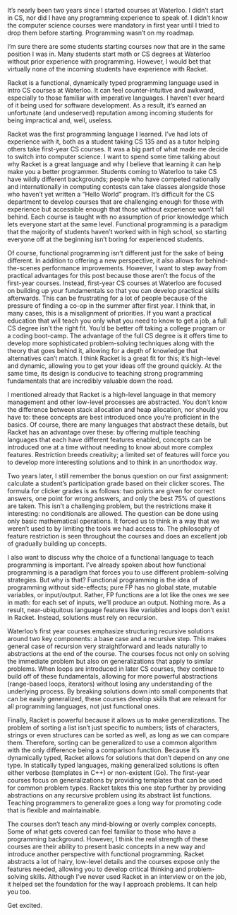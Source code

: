 It’s nearly been two years since I started courses at Waterloo. I didn’t start in CS, nor did I have any programming experience to speak of. I didn’t know the computer science courses were mandatory in first year until I tried to drop them before starting. Programming wasn’t on my roadmap.

I’m sure there are some students starting courses now that are in the same position I was in. Many students start math or CS degrees at Waterloo without prior experience with programming. However, I would bet that virtually none of the incoming students have experience with Racket.

Racket is a functional, dynamically typed programming language used in intro CS courses at Waterloo. It can feel counter-intuitive and awkward, especially to those familiar with imperative languages. I haven’t ever heard of it being used for software development. As a result, it’s earned an unfortunate (and undeserved) reputation among incoming students for being impractical and, well, useless.

Racket was the first programming language I learned. I’ve had lots of experience with it, both as a student taking CS 135 and as a tutor helping others take first-year CS courses. It was a big part of what made me decide to switch into computer science. I want to spend some time talking about why Racket is a great language and why I believe that learning it can help make you a better programmer.
Students coming to Waterloo to take CS have wildly different backgrounds; people who have competed nationally and internationally in computing contests can take classes alongside those who haven’t yet written a “Hello World” program. It’s difficult for the CS department to develop courses that are challenging enough for those with experience but accessible enough that those without experience won’t fall behind. Each course is taught with no assumption of prior knowledge which lets everyone start at the same level. Functional programming is a paradigm that the majority of students haven’t worked with in high school, so starting everyone off at the beginning isn’t boring for experienced students.

Of course, functional programming isn’t different just for the sake of being different. In addition to offering a new perspective, it also allows for behind-the-scenes performance improvements. However, I want to step away from practical advantages for this post because those aren’t the focus of the first-year courses. Instead, first-year CS courses at Waterloo are focused on building up your fundamentals so that you can develop practical skills afterwards. This can be frustrating for a lot of people because of the pressure of finding a co-op in the summer after first year. I think that, in many cases, this is a misalignment of priorities. If you want a practical education that will teach you only what you need to know to get a job, a full CS degree isn’t the right fit. You’d be better off taking a college program or a coding boot-camp. The advantage of the full CS degree is it offers time to develop more sophisticated problem-solving techniques along with the theory that goes behind it, allowing for a depth of knowledge that alternatives can’t match. I think Racket is a great fit for this; it’s high-level and dynamic, allowing you to get your ideas off the ground quickly. At the same time, its design is conducive to teaching strong programming fundamentals that are incredibly valuable down the road.

I mentioned already that Racket is a high-level language in that memory management and other low-level processes are abstracted. You don’t know the difference between stack allocation and heap allocation, nor should you have to: these concepts are best introduced once you’re proficient in the basics. Of course, there are many languages that abstract these details, but Racket has an advantage over these: by offering multiple teaching languages that each have different features enabled, concepts can be introduced one at a time without needing to know about more complex features. Restriction breeds creativity; a limited set of features will force you to develop more interesting solutions and to think in an unorthodox way.

Two years later, I still remember the bonus question on our first assignment: calculate a student’s participation grade based on their clicker scores. The formula for clicker grades is as follows: two points are given for correct answers, one point for wrong answers, and only the best 75% of questions are taken. This isn’t a challenging problem, but the restrictions make it interesting: no conditionals are allowed. The question can be done using only basic mathematical operations. It forced us to think in a way that we weren’t used to by limiting the tools we had access to. The philosophy of feature restriction is seen throughout the courses and does an excellent job of gradually building up concepts.

I also want to discuss why the choice of a functional language to teach programming is important. I’ve already spoken about how functional programming is a paradigm that forces you to use different problem-solving strategies. But why is that? Functional programming is the idea of programming without side-effects; pure FP has no global state, mutable variables, or input/output. Rather, FP functions are a lot like the ones we see in math: for each set of inputs, we’ll produce an output. Nothing more. As a result, near-ubiquitous language features like variables and loops don’t exist in Racket. Instead, solutions must rely on recursion.

Waterloo’s first year courses emphasize structuring recursive solutions around two key components: a base case and a recursive step. This makes general case of recursion very straightforward and leads naturally to abstractions at the end of the course. The courses focus not only on solving the immediate problem but also on generalizations that apply to similar problems. When loops are introduced in later CS courses, they continue to build off of these fundamentals, allowing for more powerful abstractions (range-based loops, iterators) without losing any understanding of the underlying process. By breaking solutions down into small components that can be easily generalized, these courses develop skills that are relevant for all programming languages, not just functional ones.

Finally, Racket is powerful because it allows us to make generalizations. The problem of sorting a list isn’t just specific to numbers; lists of characters, strings or even structures can be sorted as well, as long as we can compare them. Therefore, sorting can be generalized to use a common algorithm with the only difference being a comparison function. Because it’s dynamically typed, Racket allows for solutions that don’t depend on any one type. In statically typed languages, making generalized solutions is often either verbose (templates in C++) or non-existent (Go). The first-year courses focus on generalizations by providing templates that can be used for common problem types. Racket takes this one step further by providing abstractions on any recursive problem using its abstract list functions. Teaching programmers to generalize goes a long way for promoting code that is flexible and maintainable.

The courses don’t teach any mind-blowing or overly complex concepts. Some of what gets covered can feel familiar to those who have a programming background. However, I think the real strength of these courses are their ability to present basic concepts in a new way and introduce another perspective with functional programming. Racket abstracts a lot of hairy, low-level details and the courses expose only the features needed, allowing you to develop critical thinking and problem-solving skills. Although I’ve never used Racket in an interview or on the job, it helped set the foundation for the way I approach problems. It can help you too.

Get excited.